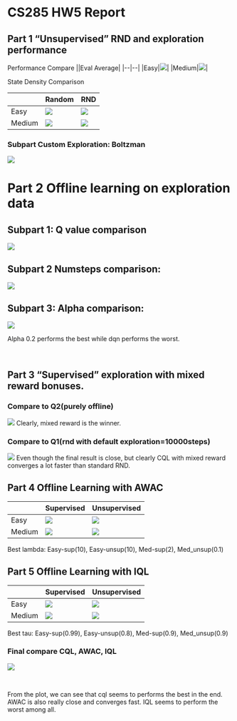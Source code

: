 # CS285 HW5 Report

## Part 1 “Unsupervised” RND and exploration performance

Performance Compare
||Eval Average|
|--|--|
|Easy|![](images/q1_easy.png)|
|Medium|![](images/q1_med.png)|

State Density Comparison

||Random|RND|
|--|--|--|
|Easy|![](images/q1_easy_random_curr_state_density.png)|![](images/q1_easy_rnd_curr_state_density.png)|
|Medium|![](images/q1_med_rand_curr_state_density.png)|![](images/q1_med_rnd_curr_state_density.png)|

### Subpart Custom Exploration: Boltzman

![](images/q1_alg_boltz.png)

# Part 2 Offline learning on exploration data

## Subpart 1: Q value comparison
![](images/q2_qvals.png)

## Subpart 2 Numsteps comparison: 
![](images/q2_num_steps_compare.png)

## Subpart 3: Alpha comparison:
![](images/q2_alpha.png)

Alpha 0.2 performs the best while dqn performs the worst.

<br>

## Part 3 “Supervised” exploration with mixed reward bonuses.

### Compare to Q2(purely offline)
![](images/q3_p1.png)
Clearly, mixed reward is the winner.

### Compare to Q1(rnd with default exploration=10000steps)
![](images/q3_p2.png)
Even though the final result is close, but clearly CQL with mixed reward converges a lot faster than standard RND.

## Part 4 Offline Learning with AWAC 

||Supervised|Unsupervised|
|--|--|--|
|Easy|![](images/q4_ez_sup.png)|![](images//q4_ez_uns.png)|
|Medium|![](images/q4_med_sup.png)|![](images/q4_med_us.png)|

Best lambda: Easy-sup(10), Easy-unsup(10), Med-sup(2), Med_unsup(0.1)


## Part 5 Offline Learning with IQL

||Supervised|Unsupervised|
|--|--|--|
|Easy|![](images/q5_ez_sup.png)|![](images/q5_ez_unsup.png)|
|Medium|![](images/q5_med_sup.png)|![](images/q5_med_unsup.png)|

Best tau: Easy-sup(0.99), Easy-unsup(0.8), Med-sup(0.9), Med_unsup(0.9)

### Final compare CQL, AWAC, IQL
![](images/final_compare.png)

<br/>

From the plot, we can see that cql seems to performs the best in the end. AWAC is also really close and converges fast. IQL seems to perform the worst among all.